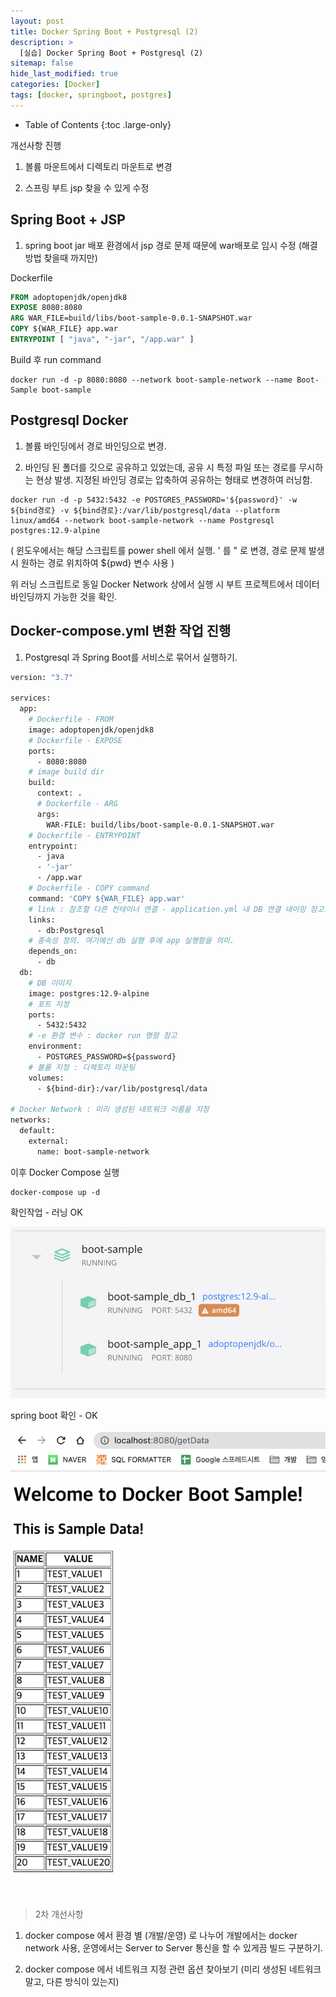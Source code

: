 ```yaml
---
layout: post
title: Docker Spring Boot + Postgresql (2)
description: >
  [실습] Docker Spring Boot + Postgresql (2)
sitemap: false
hide_last_modified: true
categories: [Docker]
tags: [docker, springboot, postgres]
---
```


- Table of Contents
{:toc .large-only}

개선사항 진행

1. 볼륨 마운트에서 디렉토리 마운트로 변경

2. 스프링 부트 jsp 찾을 수 있게 수정

## Spring Boot + JSP

1. spring boot jar 배포 환경에서 jsp 경로 문제 때문에 war배포로 임시 수정 (해결방법 찾을때 까지만)

Dockerfile

```dockerfile
FROM adoptopenjdk/openjdk8
EXPOSE 8080:8080
ARG WAR_FILE=build/libs/boot-sample-0.0.1-SNAPSHOT.war
COPY ${WAR_FILE} app.war
ENTRYPOINT [ "java", "-jar", "/app.war" ]
```

Build 후 run command

```
docker run -d -p 8080:8080 --network boot-sample-network --name Boot-Sample boot-sample
```

## Postgresql Docker

1. 볼륨 바인딩에서 경로 바인딩으로 변경.

2. 바인딩 된 폴더를 깃으로 공유하고 있었는데, 공유 시 특정 파일 또는 경로를 무시하는 현상 발생. 지정된 바인딩 경로는 압축하여 공유하는 형태로 변경하여 러닝함.

```
docker run -d -p 5432:5432 -e POSTGRES_PASSWORD='${password}' -w ${bind경로} -v ${bind경로}:/var/lib/postgresql/data --platform linux/amd64 --network boot-sample-network --name Postgresql postgres:12.9-alpine
```

( 윈도우에서는 해당 스크립트를 power shell 에서 실행. ' 를 " 로 변경, 경로 문제 발생 시 원하는 경로 위치하여 ${pwd} 변수 사용 )

위 러닝 스크립트로 동일 Docker Network 상에서 실행 시 부트 프로젝트에서 데이터 바인딩까지 가능한 것을 확인.

## Docker-compose.yml 변환 작업 진행

1. Postgresql 과 Spring Boot를 서비스로 묶어서 실행하기.

```dockerfile
version: "3.7"

services:
  app:
    # Dockerfile - FROM
    image: adoptopenjdk/openjdk8
    # Dockerfile - EXPOSE
    ports:
      - 8080:8080
    # image build dir
    build:
      context: .
      # Dockerfile - ARG
      args:
        WAR-FILE: build/libs/boot-sample-0.0.1-SNAPSHOT.war
    # Dockerfile - ENTRYPOINT
    entrypoint:
      - java
      - '-jar'
      - /app.war
    # Dockerfile - COPY command
    command: 'COPY ${WAR_FILE} app.war'
    # link : 참조할 다른 컨테이너 연결 - application.yml 내 DB 연결 네이밍 참고.
    links:
      - db:Postgresql
    # 종속성 정의. 여기에선 db 실행 후에 app 실행함을 의미.
    depends_on:
      - db
  db:
    # DB 이미지
    image: postgres:12.9-alpine
    # 포트 지정
    ports:
      - 5432:5432
    # -e 환경 변수 : docker run 명령 참고
    environment:
      - POSTGRES_PASSWORD=${password}
    # 볼륨 지정 : 디렉토리 마운팅
    volumes:
      - ${bind-dir}:/var/lib/postgresql/data

# Docker Network : 미리 생성된 네트워크 이름을 지정
networks:
  default:
    external:
      name: boot-sample-network
```

이후 Docker Compose 실행

```
docker-compose up -d
```

확인작업 - 러닝 OK

![dockerboot2-1](/assets/img/Docker/dockerboot2-1.png)

spring boot 확인 - OK

![dockerboot2-2](/assets/img/Docker/dockerboot2-2.png)

> 2차 개선사항

1. docker compose 에서 환경 별 (개발/운영) 로 나누어 개발에서는 docker network 사용, 운영에서는 Server to Server 통신을 할 수 있게끔 빌드 구분하기.

2. docker compose 에서 네트워크 지정 관련 옵션 찾아보기 (미리 생성된 네트워크 말고, 다른 방식이 있는지)
